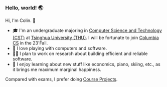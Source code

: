 ### Hello, world! 🌏

Hi, I'm Colin. 👋

- 🎓 I'm an undergraduate majoring in [Computer Science and Technology (CST)](https://www.cs.tsinghua.edu.cn/csen/) at [Tsinghua University (THU)](https://www.tsinghua.edu.cn/en/). I will be fortunate to join [Columbia CS](https://www.cs.columbia.edu/) in the 23'Fall.
- 🔭 I love playing with computers and software.
- 👨‍💻 I plan to work on research about building efficient and reliable software.
- 🌱 I enjoy learning about new stuff like economics, piano, skiing, etc., as it brings me maximum marginal happiness.

Compared with exams, I prefer doing [Course Projects](https://github.com/Co1lin/Co1lin/blob/main/Course%20Projects.md).

<!--
**Co1lin/Co1lin** is a ✨ _special_ ✨ repository because its `README.md` (this file) appears on your GitHub profile.

Here are some ideas to get you started:

- 🔭 I’m currently working on ...
- 🌱 I’m currently learning ...
- 👯 I’m looking to collaborate on ...
- 🤔 I’m looking for help with ...
- 💬 Ask me about ...
- 📫 How to reach me: ...
- 😄 Pronouns: ...
- ⚡ Fun fact: ...
-->
